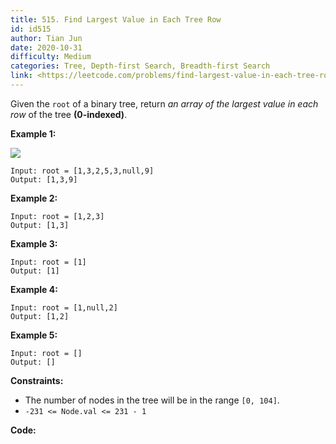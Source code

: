 ```yaml
---
title: 515. Find Largest Value in Each Tree Row
id: id515
author: Tian Jun
date: 2020-10-31
difficulty: Medium
categories: Tree, Depth-first Search, Breadth-first Search
link: <https://leetcode.com/problems/find-largest-value-in-each-tree-row/description/>
---
```


Given the `root` of a binary tree, return _an array of the largest value in
each row_ of the tree **(0-indexed)**.





**Example 1:**

![](https://assets.leetcode.com/uploads/2020/08/21/largest_e1.jpg)
            
	Input: root = [1,3,2,5,3,null,9]    
	Output: [1,3,9]    

**Example 2:**
            
	Input: root = [1,2,3]    
	Output: [1,3]    

**Example 3:**
            
	Input: root = [1]    
	Output: [1]    

**Example 4:**
            
	Input: root = [1,null,2]    
	Output: [1,2]    

**Example 5:**
            
	Input: root = []    
	Output: []    



**Constraints:**

  * The number of nodes in the tree will be in the range `[0, 104]`.
  * `-231 <= Node.val <= 231 - 1`


**Code:**
